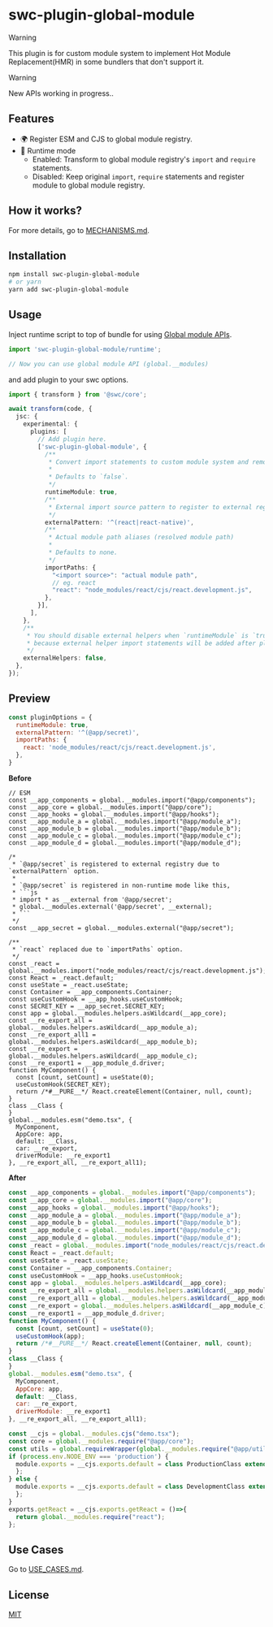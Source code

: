 # swc-plugin-global-module

> [!WARNING]
> This plugin is for custom module system to implement Hot Module Replacement(HMR) in some bundlers that don't support it.

> [!WARNING]
> New APIs working in progress..

## Features

- 🌍 Register ESM and CJS to global module registry.
- 🏃 Runtime mode
  - Enabled: Transform to global module registry's `import` and `require` statements.
  - Disabled: Keep original `import`, `require` statements and register module to global module registry.

## How it works?

For more details, go to [MECHANISMS.md](MECHANISMS.md).

## Installation

```bash
npm install swc-plugin-global-module
# or yarn
yarn add swc-plugin-global-module
```

## Usage

Inject runtime script to top of bundle for using [Global module APIs](./runtime/types.ts).

```ts
import 'swc-plugin-global-module/runtime';

// Now you can use global module API (global.__modules)
```

and add plugin to your swc options.

```ts
import { transform } from '@swc/core';

await transform(code, {
  jsc: {
    experimental: {
      plugins: [
        // Add plugin here.
        ['swc-plugin-global-module', {
          /**
           * Convert import statements to custom module system and remove export statements.
           *
           * Defaults to `false`.
           */
          runtimeModule: true,
          /**
           * External import source pattern to register to external registry.
           */
          externalPattern: '^(react|react-native)',
          /**
           * Actual module path aliases (resolved module path)
           *
           * Defaults to none.
           */
          importPaths: {
            "<import source>": "actual module path",
            // eg. react
            "react": "node_modules/react/cjs/react.development.js",
          },
        }],
      ],
    },
    /**
     * You should disable external helpers when `runtimeModule` is `true`
     * because external helper import statements will be added after plugin transformation.
     */
    externalHelpers: false,
  },
});
```

## Preview

```js
const pluginOptions = {
  runtimeModule: true,
  externalPattern: '^(@app/secret)',
  importPaths: {
    react: 'node_modules/react/cjs/react.development.js',
  },
}
```

**Before**

```tsx
// ESM
const __app_components = global.__modules.import("@app/components");
const __app_core = global.__modules.import("@app/core");
const __app_hooks = global.__modules.import("@app/hooks");
const __app_module_a = global.__modules.import("@app/module_a");
const __app_module_b = global.__modules.import("@app/module_b");
const __app_module_c = global.__modules.import("@app/module_c");
const __app_module_d = global.__modules.import("@app/module_d");

/*
 * `@app/secret` is registered to external registry due to `externalPattern` option.
 *
 * `@app/secret` is registered in non-runtime mode like this,
 * ```js
 * import * as __external from '@app/secret';
 * global.__modules.external('@app/secret', __external);
 * ```
 */
const __app_secret = global.__modules.external("@app/secret");

/**
 * `react` replaced due to `importPaths` option.
 */
const _react = global.__modules.import("node_modules/react/cjs/react.development.js");
const React = _react.default;
const useState = _react.useState;
const Container = __app_components.Container;
const useCustomHook = __app_hooks.useCustomHook;
const SECRET_KEY = __app_secret.SECRET_KEY;
const app = global.__modules.helpers.asWildcard(__app_core);
const __re_export_all = global.__modules.helpers.asWildcard(__app_module_a);
const __re_export_all1 = global.__modules.helpers.asWildcard(__app_module_b);
const __re_export = global.__modules.helpers.asWildcard(__app_module_c);
const __re_export1 = __app_module_d.driver;
function MyComponent() {
  const [count, setCount] = useState(0);
  useCustomHook(SECRET_KEY);
  return /*#__PURE__*/ React.createElement(Container, null, count);
}
class __Class {
}
global.__modules.esm("demo.tsx", {
  MyComponent,
  AppCore: app,
  default: __Class,
  car: __re_export,
  driverModule: __re_export1
}, __re_export_all, __re_export_all1);
```

**After**

```js
const __app_components = global.__modules.import("@app/components");
const __app_core = global.__modules.import("@app/core");
const __app_hooks = global.__modules.import("@app/hooks");
const __app_module_a = global.__modules.import("@app/module_a");
const __app_module_b = global.__modules.import("@app/module_b");
const __app_module_c = global.__modules.import("@app/module_c");
const __app_module_d = global.__modules.import("@app/module_d");
const _react = global.__modules.import("node_modules/react/cjs/react.development.js");
const React = _react.default;
const useState = _react.useState;
const Container = __app_components.Container;
const useCustomHook = __app_hooks.useCustomHook;
const app = global.__modules.helpers.asWildcard(__app_core);
const __re_export_all = global.__modules.helpers.asWildcard(__app_module_a);
const __re_export_all1 = global.__modules.helpers.asWildcard(__app_module_b);
const __re_export = global.__modules.helpers.asWildcard(__app_module_c);
const __re_export1 = __app_module_d.driver;
function MyComponent() {
  const [count, setCount] = useState(0);
  useCustomHook(app);
  return /*#__PURE__*/ React.createElement(Container, null, count);
}
class __Class {
}
global.__modules.esm("demo.tsx", {
  MyComponent,
  AppCore: app,
  default: __Class,
  car: __re_export,
  driverModule: __re_export1
}, __re_export_all, __re_export_all1);
```

```js
const __cjs = global.__modules.cjs("demo.tsx");
const core = global.__modules.require("@app/core");
const utils = global.requireWrapper(global.__modules.require("@app/utils"));
if (process.env.NODE_ENV === 'production') {
  module.exports = __cjs.exports.default = class ProductionClass extends core.Core {
  };
} else {
  module.exports = __cjs.exports.default = class DevelopmentClass extends core.Core {
  };
}
exports.getReact = __cjs.exports.getReact = ()=>{
  return global.__modules.require("react");
};
```

## Use Cases

Go to [USE_CASES.md](./USE_CASES.md).

## License

[MIT](./LICENSE)
